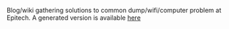 Blog/wiki gathering solutions to common dump/wifi/computer problem at Epitech.
A generated version is available [here](http://nekresh.github.io/bocal-faq)
